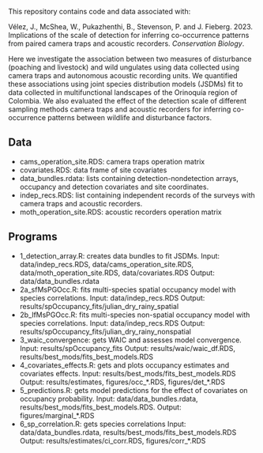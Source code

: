 This repository contains code and data associated with:

Vélez, J., McShea, W., Pukazhenthi, B., Stevenson, P. and J. Fieberg. 2023. Implications of the scale of detection for inferring co-occurrence patterns from paired camera traps and acoustic recorders. *Conservation Biology*.

Here we investigate the association between two measures of disturbance (poaching and livestock) and wild ungulates using data collected using camera traps and autonomous acoustic recording units. We quantified these associations using joint species distribution models (JSDMs) fit to data collected in multifunctional landscapes of the Orinoquía region of Colombia. We also evaluated the effect of the detection scale of different sampling methods camera traps and acoustic recorders for inferring co-occurrence patterns between wildlife and disturbance factors.

## Data

- cams_operation_site.RDS: camera traps operation matrix
- covariates.RDS: data frame of site covariates
- data_bundles.rdata: lists containing detection-nondetection arrays, occupancy and detection covariates and site coordinates.
- indep_recs.RDS: list containing independent records of the surveys with camera traps and acoustic recorders.
- moth_operation_site.RDS: acoustic recorders operation matrix

## Programs

- 1_detection_array.R: creates data bundles to fit JSDMs. 
Input: data/indep_recs.RDS, data/cams_operation_site.RDS, data/moth_operation_site.RDS, data/covariates.RDS
Output: data/data_bundles.rdata
- 2a_sfMsPGOcc.R: fits multi-species spatial occupancy model with species correlations.
Input: data/indep_recs.RDS
Output: results/spOccupancy_fits/julian_dry_rainy_spatial
- 2b_lfMsPGOcc.R: fits multi-species non-spatial occupancy model with species correlations. 
Input: data/indep_recs.RDS
Output: results/spOccupancy_fits/julian_dry_rainy_nonspatial
- 3_waic_convergence: gets WAIC and assesses model convergence. 
Input: results/spOccupancy_fits
Output: results/waic/waic_df.RDS, results/best_mods/fits_best_models.RDS
- 4_covariates_effects.R: gets and plots occupancy estimates and covariates effects. 
Input: results/best_mods/fits_best_models.RDS
Output: results/estimates, figures/occ_\*.RDS, figures/det_\*.RDS
- 5_predictions.R: gets model predictions for the effect of covariates on occupancy probability. 
Input: data/data_bundles.rdata, results/best_mods/fits_best_models.RDS. 
Output: figures/marginal_\*.RDS
- 6_sp_correlation.R: gets species correlations
Input: data/data_bundles.rdata, results/best_mods/fits_best_models.RDS
Output: results/estimates/ci_corr.RDS, figures/corr_*.RDS

